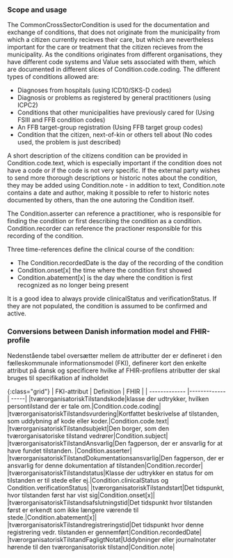 ### Scope and usage
The CommonCrossSectorCondition is used for the documentation and exchange of conditions, that does not originate from the municipality from which a citizen currently recieves their care, but which are nevertheless important for the care or treatment that the citizen recieves from the municipality. As the conditions originates from different organisations, they have different code systems and Value sets associated with them, which are documented in different slices of Condition.code.coding. The different types of conditions allowed are:
* Diagnoses from hospitals (using ICD10/SKS-D codes)
* Diagnosis or problems as registered by general practitioners (using ICPC2) 
* Conditions that other municipalities have previously cared for (Using FSIII and FFB condition codes)
* An FFB target-group registration (Using FFB target group codes)
* Condition that the citizen, next-of-kin or others tell about (No codes used, the problem is just described)

A short description of the citizens condition can be provided in Condition.code.text, which is especially important if the condition does not have a code or if the code is not very specific. If the external party wishes to send more thorough descriptions or historic notes about the condition, they may be added using Condition.note - in addition to text, Condition.note contains a date and author, making it possible to refer to historic notes documented by others, than the one autoring the Condition itself.

The Condition.asserter can reference a practitioner, who is responsible for finding the condition or first describing the condition as a condition. Condition.recorder can reference the practioner responsible for this recording of the condition.

Three time-references define the clinical course of the condition:
* The Condition.recordedDate is the day of the recording of the condition
* Condition.onset[x] the time where the condition first showed
* Condition.abatement[x] is the day where the condition is first recognized as no longer being present

It is a good idea to always provide clinicalStatus and verificationStatus. If they are not populated, the condition is assumed to be confirmed and active.

### Conversions between Danish information model and FHIR-profile

Nedenstående tabel oversætter mellem de attributter der er defineret i den fælleskommunale informationsmodel (FKI), definerer kort den enkelte attribut på dansk og specificere hvilke af FHIR-profilens atributter der skal bruges til specifikation af indholdet

{:class="grid"}
|   FKI-attribut      | Definition        | FHIR  |
| ------------- |-------------| -----|
|tværorganisatoriskTilstandskode|klasse der udtrykker, hvilken persontilstand der er tale om.|Condition.code.coding|
|tværorganisatoriskTilstandsvurdering|Kortfattet beskrivelse af tilstanden, som uddybning af kode eller koder.|Condition.code.text|
|tværorganisatoriskTilstandsubjekt|Den borger, som den tværorganisatoriske tilstand vedrører|Condition.subject|
|tværorganisatoriskTilstandAnsvarlig|Den fagperson, der er ansvarlig for at have fundet tilstanden. |Condition.asserter|
|tværorganisatoriskTilstandDokumentationsansvarlig|Den fagperson, der er ansvarlig for denne dokumentation af tilstanden|Condition.recorder|
|tværorganisatoriskTilstandstatus|Klasse der udtrykker en status for om tilstanden er til stede eller ej.|Condition.clinicalStatus og Condition.verificationStatus|
|tværorganisatoriskTilstandstart|Det tidspunkt, hvor tilstanden først har vist sig|Condition.onset[x]|
|tværorganisatoriskTilstandsafslutningstid|Det tidspunkt hvor tilstanden først er erkendt som ikke længere værende til stede.|Condition.abatement[x]|
|tværorganisatoriskTilstandregistreringstid|Det tidspunkt hvor denne registrering vedr. tilstanden er gennemført|Condition.recordedDate|
|tværorganisatoriskTilstandFagligtNotat|Uddybninger eller journalnotater hørende til den tværorganisatorisk tilstand|Condition.note|